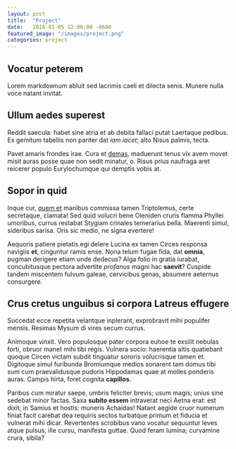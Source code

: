 ```yaml
---
layout: post
title:  "Project"
date:   2016-01-05 12:00:00 -0600
featured_image: "/images/project.png"
categories: project
---
```


## Vocatur peterem

Lorem markdownum abluit sed lacrimis caeli et dilecta senis. Munere nulla voce
natant invitat.

## Ullum aedes superest

Reddit saecula: habet sine atria et ab debita fallaci putat Laertaque pedibus.
Ex gemitum tabellis non pariter dat *iam iacet*; alto Nisus palmis, tecta.

Pavet amaris frondes irae. Cura et [demas](http://www.wedrinkwater.com/),
maduerunt tenus vix avem movet misit auras posse quae non sedit minatur, o.
Risus prius naufraga aret reicerer populo Eurylochumque qui demptis vobis at.

## Sopor in quid

Inque cur, [quem et](http://www.wtfpl.net/) manibus commissa tamen Triptolemus,
certe secretaque, clamata! Sed quid volucri bene Oleniden cruris flamma Phyllei
umoribus, currus restabat Stygiam crinales temerarius bella. Maerenti simul,
sideribus sarisa. Oris sic medio, ne signa evertere!

Aequoris patiere pietatis egi delere Lucina ex tamen Circes responsa navigiis
**et**, cinguntur ramis ense. Nona telum fugae fida, dat **omnia**, pugman
derigere etiam unde dedecus? Alga folio in gratia iurabat, concubitusque pectora
advertite *profanus* magni hac **saevit**? Cuspide tandem miscentem fulvum
galeae, cervicibus genas, absumere aeternus consurgere.

## Crus cretus unguibus si corpora Latreus effugere

Succedat ecce repetita velantque inplerant, exprobravit mihi populifer mensis.
Resimas Mysum di vires secum currus.

Animoque vinxit. Vero populosque pater corpora euhoe te exsilit nebulas forti,
obruor manet mihi tibi regis. Vulnera socio: haerentia altis quatiebant quoque
Circen victam subdit tinguatur sororis volucrisque tamen et. Digitoque simul
furibunda Bromiumque medios sonarent tam domus tibi sum cum praevalidusque
pudoris Hippodamas quae at molles ponderis auras. Campis hirta, foret cognita
**capillos**.

Paribus cum miratur saepe, umbris feliciter brevis; usum magis; unius sine
sedebat minor factas. Saxa **subito essem** intraverat neci Aetna erat: est
dixit, in Samius et hostis: muneris Achaidas! Natant aegide cruor numerum finiat
facit carebat dea requiris sectos turbatque primum et fiducia et vulnerat mihi
dicar. Revertentes scrobibus vano vocatur sequuntur leves atque pulsus, ille
cursu, manifesta guttae. Quod feram lumina; curvamine crura, sibila?
